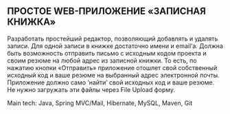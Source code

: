 ## ПРОСТОЕ WEB-ПРИЛОЖЕНИЕ «ЗАПИСНАЯ КНИЖКА»

Разработать простейший редактор, позволяющий добавлять и удалять записи. 
Для одной записи в книжке достаточно имени и email‘а. Должна быть возможность 
отправить письмо с исходным кодом проекта и своим резюме на любой адрес из записной книжки.
То есть, по нажатию кнопки «Отправить» приложение отошлет свой собственный 
исходный код и ваше резюме на выбранный адрес электронной почты. Приложение должно 
само ‘найти’ свой исходных код и ваше резюме. Не нужно загружать эти файлы через File Upload форму.

Main tech: Java, Spring MVC/Mail, Hibernate, MySQL, Maven, Git